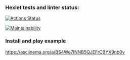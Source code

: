 ### Hexlet tests and linter status:
[![Actions Status](https://github.com/mminnekaev/python-project-49/workflows/hexlet-check/badge.svg)](https://github.com/mminnekaev/python-project-49/actions)

[![Maintainability](https://api.codeclimate.com/v1/badges/c8859dd8e69bbdb03b49/maintainability)](https://codeclimate.com/github/mminnekaev/python-project-49/maintainability)

### Install and play example
https://asciinema.org/a/BS4We7INNB5QJEFrCBYX9nb0v